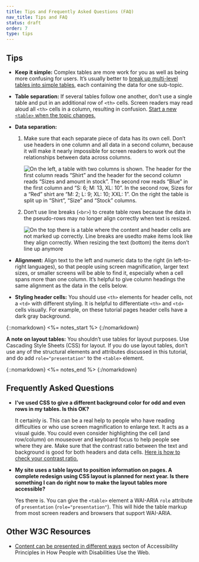 ```yaml
---
title: Tips and Frequently Asked Questions (FAQ)
nav_title: Tips and FAQ
status: draft
order: 7
type: tips
---
```


## Tips

-   **Keep it simple:** Complex tables are more work for you as well as being more confusing for users. It’s usually better to [break up multi-level tables into simple tables](multi-level.html#split-up-multi-level-tables), each containing the data for one sub-topic.

-   **Table separation:** If several tables follow one another, don’t use a single table and put in an additional row of `<th>` cells. Screen readers may read aloud all `<th>` cells in a column, resulting in confusion. [Start a new `<table>` when the topic changes.](multi-level.html#split-up-multi-level-tables)

-   **Data separation:** 

    1.  Make sure that each separate piece of data has its own cell. Don’t use headers in one column and all data in a second column, because it will make it nearly impossible for screen readers to work out the relationships between data across columns.
    
        ![On the left, a table with two columns is shown. The header for the first column reads “Shirt” and the header for the second column reads “Sizes and amount in stock”. The second row reads “Blue” in the first column and “S: 6; M: 13, XL: 10”. In the second row, Sizes for a “Red” shirt are “M: 2; L: 9; XL: 10; XXL: 1”. On the right the table is split up in “Shirt”, “Size” and “Stock” columns.](headers-in-one-column-all-data-in-second.png)

    2. Don‘t use line breaks (`<br>`) to create table rows because the data in the pseudo-rows may no longer align correctly when text is resized.
    
         ![On the top there is a table where the content and header cells are not marked up correctly. Line breaks are usedto make items look like they align correctly. When resizing the text (bottom) the items don’t line up anymore](table-text-resize.png)

-   **Alignment:** Align text to the left and numeric data to the right (in left-to-right languages), so that people using screen magnification, larger text sizes, or smaller screens will be able to find it, especially when a cell spans more than one column. It’s  helpful to give column headings the same alignment as the data in the cells below.

-   **Styling header cells:** You should use `<th>` elements for header cells, not a `<td>` with different styling. It is helpful to differentiate `<th>` and `<td>` cells visually. For example, on these tutorial pages header cells have a dark gray background.

{::nomarkdown}
<%= notes_start %>
{:/nomarkdown}

**A note on layout tables:** You shouldn’t use tables for layout purposes. Use Cascading Style Sheets (CSS) for layout. If you do use layout tables, don’t use any of the structural elements and attributes discussed in this tutorial, and do add `role="presentation"` to the `<table>` element.

{::nomarkdown}
<%= notes_end %>
{:/nomarkdown}

## Frequently Asked Questions

-   **I’ve used CSS to give a different background color for odd and even rows in my tables. Is this OK?**

    It certainly is. This can be a real help to people who have reading difficulties or who use screen magnification to enlarge text. It acts as a visual guide. You could even consider highlighting the cell (and row/column) on mouseover and keyboard focus to help people see where they are. Make sure that the contrast ratio between the text and background is good for both headers and data cells. [Here is how to check your contrast ratio.](http://www.w3.org/WAI/eval/preliminary#contrast)

-   **My site uses a table layout to position information on pages. A complete redesign using CSS layout is planned for next year. Is there something I can do right now to make the layout tables more accessible?**

    Yes there is. You can give the `<table>` element a WAI-ARIA `role` attribute of `presentation` (`role="presentation"`). This will hide the table markup from most screen readers and browsers that support WAI-ARIA.

## Other W3C Resources

-   [Content can be presented in different ways](http://www.w3.org/WAI/intro/people-use-web/principles#adaptable) secton of Accessibility Principles in How People with Disabilities Use the Web.
